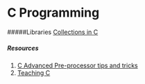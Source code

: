 # C Programming

#####Libraries
[Collections in C](https://github.com/srdja/Collections-C)

##### Resources
1. [C Advanced Pre-processor tips and tricks](https://www.iar.com/support/resources/articles/advanced-preprocessor-tips-and-tricks/)
2. [Teaching C](http://blog.regehr.org/archives/1393)
